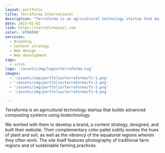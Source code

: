 ```yaml
---
layout: portfolio
title: Terraforma International
description: "Terraforma is an agricultural technology startup that builds advanced composting systems using biotechnology."
date: 2023-01-02
link: https://terraformasoil.com
color: '#78A598'
services:
  - Branding
  - Content strategy
  - Web design
  - Web development
tags: 
  - sites
logo: '/assets/img/logos/terraforma.svg'
images:
  - '/assets/img/portfolio/terraforma/fs-1.png'
  - '/assets/img/portfolio/terraforma/fs-2.png'
  - '/assets/img/portfolio/terraforma/fs-3.png'
  - '/assets/img/portfolio/terraforma/fs-4.png'

---
```


Terraforma is an agricultural technology startup that builds advanced composting systems using biotechnology. 

We worked with them to develop a brand, a content strategy, designed, and built their website. Their complementary color pallet subtly evokes the hues of plant and soil, as well as the vibrancy of the equatorial regions wherein they often work. The site itself features photography of traditional farm regions and of sustainable farming practices. 